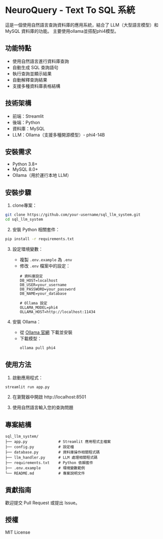# NeuroQuery - Text To SQL 系統

這是一個使用自然語言查詢資料庫的應用系統，結合了 LLM（大型語言模型）和 MySQL 資料庫的功能。 主要使用ollama並搭配phi4模型。

## 功能特點

- 使用自然語言進行資料庫查詢
- 自動生成 SQL 查詢語句
- 執行查詢並顯示結果
- 自動解釋查詢結果
- 支援多種資料庫表格結構

## 技術架構

- 前端：Streamlit
- 後端：Python
- 資料庫：MySQL
- LLM：Ollama（支援多種開源模型）- phi4-14B

## 安裝需求

- Python 3.8+
- MySQL 8.0+
- Ollama（用於運行本地 LLM）

## 安裝步驟

1. clone專案：
```bash
git clone https://github.com/your-username/sql_llm_system.git
cd sql_llm_system
```

2. 安裝 Python 相關套件：
```bash
pip install -r requirements.txt
```

3. 設定環境變數：
   - 複製 `.env.example` 為 `.env`
   - 修改 `.env` 檔案中的設定：
     ```
     # 資料庫設定
     DB_HOST=localhost
     DB_USER=your_username
     DB_PASSWORD=your_password
     DB_NAME=your_database

     # Ollama 設定
     OLLAMA_MODEL=phi4
     OLLAMA_HOST=http://localhost:11434
     ```

4. 安裝 Ollama：
   - 從 [Ollama 官網](https://ollama.ai/download) 下載並安裝
   - 下載模型：
     ```bash
     ollama pull phi4
     ```

## 使用方法

1. 啟動應用程式：
```bash
streamlit run app.py
```

2. 在瀏覽器中開啟 http://localhost:8501

3. 使用自然語言輸入您的查詢問題

## 專案結構

```
sql_llm_system/
├── app.py              # Streamlit 應用程式主檔案
├── config.py           # 設定檔
├── database.py         # 資料庫操作相關程式碼
├── llm_handler.py      # LLM 處理相關程式碼
├── requirements.txt    # Python 依賴套件
├── .env.example        # 環境變數範例
└── README.md           # 專案說明文件
```

## 貢獻指南

歡迎提交 Pull Request 或提出 Issue。

## 授權

MIT License 
